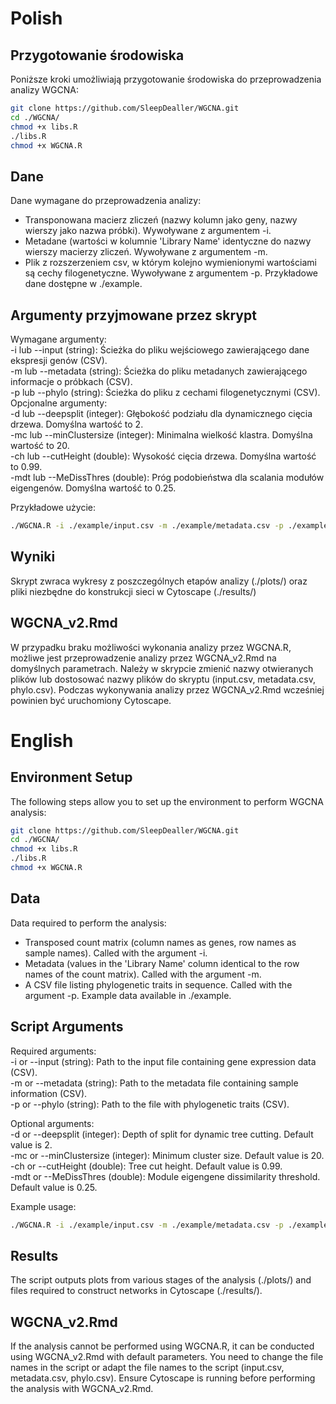 # Polish

## Przygotowanie środowiska

Poniższe kroki umożliwiają przygotowanie środowiska do przeprowadzenia analizy WGCNA:
```sh
git clone https://github.com/SleepDealler/WGCNA.git
cd ./WGCNA/
chmod +x libs.R
./libs.R
chmod +x WGCNA.R
```
## Dane

Dane wymagane do przeprowadzenia analizy:
- Transponowana macierz zliczeń (nazwy kolumn jako geny, nazwy wierszy jako nazwa próbki). Wywoływane  z argumentem -i.
- Metadane (wartości w kolumnie 'Library Name' identyczne do nazwy wierszy macierzy zliczeń. Wywoływane  z argumentem -m.
- Plik z rozszerzeniem csv, w którym kolejno wymienionymi wartościami są cechy filogenetyczne. Wywoływane z argumentem -p.
Przykładowe dane dostępne w ./example.

## Argumenty przyjmowane przez skrypt

Wymagane argumenty:<br>
-i lub --input (string): Ścieżka do pliku wejściowego zawierającego dane ekspresji genów (CSV).<br>
-m lub --metadata (string): Ścieżka do pliku metadanych zawierającego informacje o próbkach (CSV).<br>
-p lub --phylo (string): Ścieżka do pliku z cechami filogenetycznymi (CSV).<br>
Opcjonalne argumenty:<br>
-d lub --deepsplit (integer): Głębokość podziału dla dynamicznego cięcia drzewa. Domyślna wartość to 2.<br>
-mc lub --minClustersize (integer): Minimalna wielkość klastra. Domyślna wartość to 20.<br>
-ch lub --cutHeight (double): Wysokość cięcia drzewa. Domyślna wartość to 0.99.<br>
-mdt lub --MeDissThres (double): Próg podobieństwa dla scalania modułów eigengenów. Domyślna wartość to 0.25.

Przykładowe użycie:<br>
```sh
./WGCNA.R -i ./example/input.csv -m ./example/metadata.csv -p ./example/phylo.csv
```
## Wyniki

Skrypt zwraca wykresy z poszczególnych etapów analizy (./plots/) oraz pliki niezbędne do konstrukcji sieci w Cytoscape (./results/)

## WGCNA_v2.Rmd

W przypadku braku możliwości wykonania analizy przez WGCNA.R, możliwe jest przeprowadzenie analizy przez WGCNA_v2.Rmd na domyślnych parametrach. Należy w skrypcie zmienić nazwy otwieranych plików lub dostosować nazwy plików do skryptu (input.csv, metadata.csv, phylo.csv). Podczas wykonywania analizy przez WGCNA_v2.Rmd wcześniej powinien być uruchomiony Cytoscape.

# English

## Environment Setup

The following steps allow you to set up the environment to perform WGCNA analysis:
```sh
git clone https://github.com/SleepDealler/WGCNA.git
cd ./WGCNA/
chmod +x libs.R
./libs.R
chmod +x WGCNA.R
```
## Data

Data required to perform the analysis:
- Transposed count matrix (column names as genes, row names as sample names). Called with the argument -i.
- Metadata (values in the 'Library Name' column identical to the row names of the count matrix). Called with the argument -m.
- A CSV file listing phylogenetic traits in sequence. Called with the argument -p.
Example data available in ./example.

## Script Arguments

Required arguments:<br>
-i or --input (string): Path to the input file containing gene expression data (CSV).<br>
-m or --metadata (string): Path to the metadata file containing sample information (CSV).<br>
-p or --phylo (string): Path to the file with phylogenetic traits (CSV).

Optional arguments:<br>
-d or --deepsplit (integer): Depth of split for dynamic tree cutting. Default value is 2.<br>
-mc or --minClustersize (integer): Minimum cluster size. Default value is 20.<br>
-ch or --cutHeight (double): Tree cut height. Default value is 0.99.<br>
-mdt or --MeDissThres (double): Module eigengene dissimilarity threshold. Default value is 0.25.

Example usage:<br>
```sh
./WGCNA.R -i ./example/input.csv -m ./example/metadata.csv -p ./example/phylo.csv
```

## Results

The script outputs plots from various stages of the analysis (./plots/) and files required to construct networks in Cytoscape (./results/).

## WGCNA_v2.Rmd

If the analysis cannot be performed using WGCNA.R, it can be conducted using WGCNA_v2.Rmd with default parameters. You need to change the file names in the script or adapt the file names to the script (input.csv, metadata.csv, phylo.csv). Ensure Cytoscape is running before performing the analysis with WGCNA_v2.Rmd.
